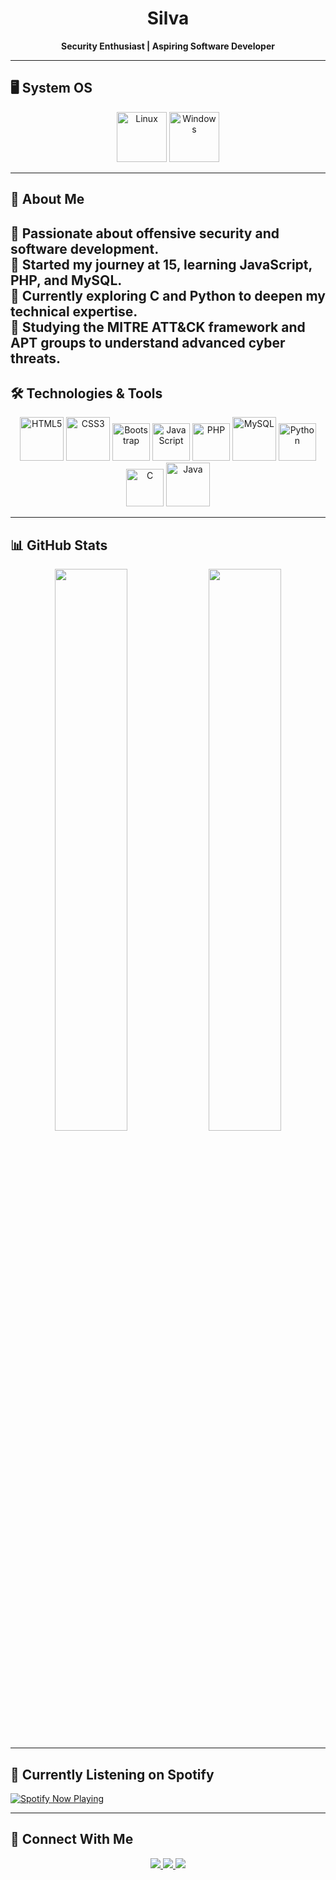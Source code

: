 <h1 align="center">Silva</h1>

<p align="center">
  <strong>Security Enthusiast | Aspiring Software Developer</strong>  
</p>

---

## 🖥️ System OS  
<p align="center">
  <img src="https://upload.wikimedia.org/wikipedia/commons/3/35/Tux.svg" title="Linux" alt="Linux" width="80"/>
  <img src="https://upload.wikimedia.org/wikipedia/commons/8/87/Windows_logo_-_2021.svg" title="Windows" alt="Windows" width="80"/>
</p>

---

## 🚀 About Me  
🔹 Passionate about offensive security and software development.  
🔹 Started my journey at 15, learning **JavaScript, PHP, and MySQL**.  
🔹 Currently exploring **C and Python** to deepen my technical expertise.  
🔹 Studying the **MITRE ATT&CK** framework and APT groups to understand advanced cyber threats.  
---

## 🛠️ Technologies & Tools  
<p align="center">
  <img src="https://cdn.jsdelivr.net/gh/devicons/devicon/icons/html5/html5-original-wordmark.svg" title="HTML5" alt="HTML5" width="70"/>
  <img src="https://cdn.jsdelivr.net/gh/devicons/devicon/icons/css3/css3-original-wordmark.svg" title="CSS3" alt="CSS3" width="70"/>
  <img src="https://cdn.jsdelivr.net/gh/devicons/devicon/icons/bootstrap/bootstrap-original.svg" title="Bootstrap" alt="Bootstrap" width="60"/>
  <img src="https://cdn.jsdelivr.net/gh/devicons/devicon/icons/javascript/javascript-original.svg" title="JavaScript" alt="JavaScript" width="60"/>
  <img src="https://cdn.jsdelivr.net/gh/devicons/devicon/icons/php/php-original.svg" title="PHP" alt="PHP" width="60"/>
  <img src="https://cdn.jsdelivr.net/gh/devicons/devicon/icons/mysql/mysql-original-wordmark.svg" title="MySQL" alt="MySQL" width="70"/>
  <img src="https://cdn.jsdelivr.net/gh/devicons/devicon/icons/python/python-original.svg" title="Python" alt="Python" width="60"/>
  <img src="https://cdn.jsdelivr.net/gh/devicons/devicon/icons/c/c-original.svg" title="C" alt="C" width="60"/>
  <img src="https://cdn.jsdelivr.net/gh/devicons/devicon/icons/java/java-original-wordmark.svg" title="Java" alt="Java" width="70"/>
</p>

---

## 📊 GitHub Stats  
<p align="center">
  <img src="https://github-readme-stats.vercel.app/api?username=seuusuario&show_icons=true&theme=radical&count_private=true" width="48%">
  <img src="https://github-readme-stats.vercel.app/api/top-langs/?username=seuusuario&layout=compact&theme=radical" width="48%">
</p>

---

## 🎵 Currently Listening on Spotify  
[![Spotify Now Playing](https://spotify-github-profile.vercel.app/api/view?uid=pc6g4yde0qd3ex2r4ijp45q1q&cover_image=true&theme=default&show_offline=true&background_color=121212&interchange=true&bar_color=53b14f&bar_color_cover=false)](https://open.spotify.com/user/pc6g4yde0qd3ex2r4ijp45q1q)


---

## 🔗 Connect With Me  
<p align="center">
  <a href="https://linkedin.com/in/seuusuario">
    <img src="https://img.shields.io/badge/-LinkedIn-0077B5?style=for-the-badge&logo=linkedin&logoColor=white">
  </a>
  <a href="https://instagram.com/seuusuario">
    <img src="https://img.shields.io/badge/-Instagram-E4405F?style=for-the-badge&logo=instagram&logoColor=white">
  </a>
  <a href="https://github.com/seuusuario">
    <img src="https://img.shields.io/badge/-GitHub-181717?style=for-the-badge&logo=github&logoColor=white">
  </a>
</p>
